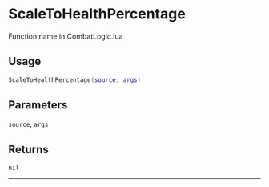 # ScaleToHealthPercentage
Function name in CombatLogic.lua
## Usage
```lua
ScaleToHealthPercentage(source, args)
```
## Parameters
`source`, `args`
## Returns
`nil`

---